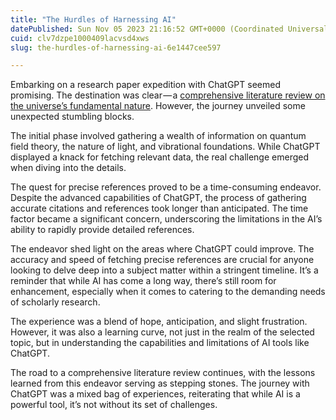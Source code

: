 ```yaml
---
title: "The Hurdles of Harnessing AI"
datePublished: Sun Nov 05 2023 21:16:52 GMT+0000 (Coordinated Universal Time)
cuid: clv7dzpe1000409lacvsd4xws
slug: the-hurdles-of-harnessing-ai-6e1447cee597

---
```


Embarking on a research paper expedition with ChatGPT seemed promising. The destination was clear — a [comprehensive literature review on the universe’s fundamental nature](https://chat.openai.com/share/e77a2487-681c-4c71-a841-496baaf998b4). However, the journey unveiled some unexpected stumbling blocks.

The initial phase involved gathering a wealth of information on quantum field theory, the nature of light, and vibrational foundations. While ChatGPT displayed a knack for fetching relevant data, the real challenge emerged when diving into the details.

The quest for precise references proved to be a time-consuming endeavor. Despite the advanced capabilities of ChatGPT, the process of gathering accurate citations and references took longer than anticipated. The time factor became a significant concern, underscoring the limitations in the AI’s ability to rapidly provide detailed references.

The endeavor shed light on the areas where ChatGPT could improve. The accuracy and speed of fetching precise references are crucial for anyone looking to delve deep into a subject matter within a stringent timeline. It’s a reminder that while AI has come a long way, there’s still room for enhancement, especially when it comes to catering to the demanding needs of scholarly research.

The experience was a blend of hope, anticipation, and slight frustration. However, it was also a learning curve, not just in the realm of the selected topic, but in understanding the capabilities and limitations of AI tools like ChatGPT.

The road to a comprehensive literature review continues, with the lessons learned from this endeavor serving as stepping stones. The journey with ChatGPT was a mixed bag of experiences, reiterating that while AI is a powerful tool, it’s not without its set of challenges.